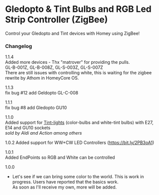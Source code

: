 # Gledopto & Tint Bulbs and RGB Led Strip Controller (ZigBee)  
    
Control your Gledopto and Tint devices with Homey using ZigBee!   
   
### Changelog   
    
1.1.4  
Added more devices - Thx "matrover" for providing the pulls.  
GL-B-001Z, GL-B-008Z, GL-S-003Z, GL-S-007Z  
There are still issues with controlling white, this is waiting for the zigbee rewrite by Athom in HomeyCore OS.   
    
1.1.3  
fix bug #12 add Geldopto GL-C-008  

1.1.1  
fix bug #8 add Gledopto GU10  

1.1.0  
Added support for [Tint-lights](https://www.mueller-licht.de/produktserien/tint/) (color-bulbs and white-tint bulbs) with E27, E14 and GU10 sockets   
*sold by Aldi and Action among others*

1.0.2 
Added support for WW+CW LED Controllers (https://bit.ly/2PB3oA1)

1.0.1   
Added EndPoints so RGB and White can be controlled
     
1.0.0  
- Let's see if we can bring some color to the world. 
This is work in progress. Users have reported that the basics work.   
As soon as I'll receive my own, more will be added.

